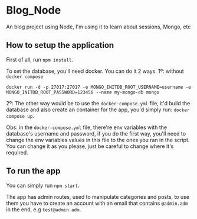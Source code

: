 # Blog_Node
An blog project using Node, I'm using it to learn about sessions, Mongo, etc
## How to setup the application
First of all, run `npm install`.

To set the database, you'll need docker. You can do it 2 ways.
1º: without `docker compose`
```
docker run -d -p 27017:27017 -e MONGO_INITDB_ROOT_USERNAME=username -e MONGO_INITDB_ROOT_PASSWORD=123456 --name my-mongo-db mongo
```
2º: The other way would be to use the `docker-compose.yml` file, it'd build the database and also create an container for the app, you'd simply run: `docker compose up`.

Obs: in the `docker-compose.yml` file, there're env variables with the database's username and password, if you do the first way, you'll need to change the env variables values in this file to the ones you ran in the script. You can change it as you please, just be careful to change where it's required.

## To run the app
You can simply run `npm start`.

The app has admin routes, used to manipulate categories and posts, to use them you have to create an account with an email that contains `@admin.adm` in the end, e.g `test@admin.adm`.
